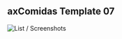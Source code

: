 ## axComidas Template 07
![List / Screenshots](https://github.com/virla01/axNoticias-Template-7/blob/master/Diseno/template07.jpg)